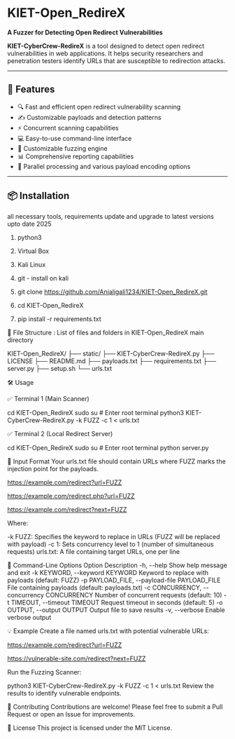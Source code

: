 # KIET-Open_RedireX  
**A Fuzzer for Detecting Open Redirect Vulnerabilities**

**KIET-CyberCrew-RedireX** is a tool designed to detect open redirect vulnerabilities in web applications. It helps security researchers and penetration testers identify URLs that are susceptible to redirection attacks.

---

## 🚀 Features
- 🔍 Fast and efficient open redirect vulnerability scanning  
- ✍️ Customizable payloads and detection patterns  
- ⚡ Concurrent scanning capabilities  
- 💻 Easy-to-use command-line interface  
- 🧪 Customizable fuzzing engine  
- 📊 Comprehensive reporting capabilities  
- 🧵 Parallel processing and various payload encoding options  

---

## 📦 Installation
all necessary tools, requirements update and upgrade to latest versions upto date 2025

1. python3 
2. Virtual Box
3. Kali Linux
4. git - install on kali

5. git clone https://github.com/Anjaligali1234/KIET-Open_RedireX.git
6. cd KIET-Open_RedireX
7. pip install -r requirements.txt

📁 File Structure : List of files and folders in KIET-Open_RedireX main directory

KIET-Open_RedireX/
├── static/
├── KIET-CyberCrew-RedireX.py
├── LICENSE
├── README.md
├── payloads.txt
├── requirements.txt
├── server.py
├── setup.sh
└── urls.txt

🛠️ Usage

 ✅ Terminal 1 (Main Scanner)

cd KIET-Open_RedireX
sudo su  # Enter root terminal
python3 KIET-CyberCrew-RedireX.py -k FUZZ -c 1 < urls.txt

✅ Terminal 2 (Local Redirect Server)

cd KIET-Open_RedireX
sudo su   # Enter root terminal
python server.py



📝 Input Format
Your urls.txt file should contain URLs where FUZZ marks the injection point for the payloads.

https://example.com/redirect?url=FUZZ

https://example.com/redirect.php?url=FUZZ

https://example.com/redirect?next=FUZZ

Where:

-k FUZZ: Specifies the keyword to replace in URLs (FUZZ will be replaced with payload)
-c 1: Sets concurrency level to 1 (number of simultaneous requests)
urls.txt: A file containing target URLs, one per line


🔧 Command-Line Options
Option	Description
-h, --help	Show help message and exit
-k KEYWORD, --keyword KEYWORD	Keyword to replace with payloads (default: FUZZ)
-p PAYLOAD_FILE, --payload-file PAYLOAD_FILE	File containing payloads (default: payloads.txt)
-c CONCURRENCY, --concurrency CONCURRENCY	Number of concurrent requests (default: 10)
-t TIMEOUT, --timeout TIMEOUT	Request timeout in seconds (default: 5)
-o OUTPUT, --output OUTPUT	Output file to save results
-v, --verbose	Enable verbose output



💡 Example
Create a file named urls.txt with potential vulnerable URLs:

https://example.com/redirect?url=FUZZ

https://vulnerable-site.com/redirect?next=FUZZ


Run the Fuzzing Scanner:

python3 KIET-CyberCrew-RedireX.py -k FUZZ -c 1 < urls.txt
Review the results to identify vulnerable endpoints.

🤝 Contributing
Contributions are welcome!
Please feel free to submit a Pull Request or open an Issue for improvements.

📄 License
This project is licensed under the MIT License.

